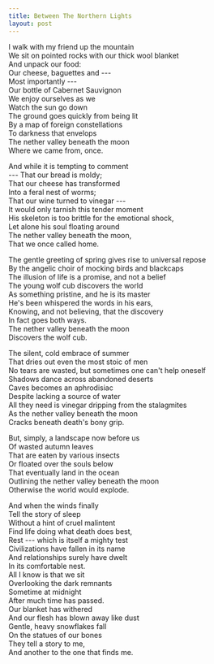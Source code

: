 ```yaml
---
title: Between The Northern Lights
layout: post
---
```


I walk with my friend up the mountain \
We sit on pointed rocks with our thick wool blanket \
And unpack our food: \
Our cheese, baguettes and --- \
Most importantly --- \
Our bottle of Cabernet Sauvignon \
We enjoy ourselves as we \
Watch the sun go down \
The ground goes quickly from being lit \
By a map of foreign constellations \
To darkness that envelops \
The nether valley beneath the moon \
Where we came from, once. 

And while it is tempting to comment \
--- That our bread is moldy; \
That our cheese has transformed \
Into a feral nest of worms; \
That our wine turned to vinegar --- \
It would only tarnish this tender moment \
His skeleton is too brittle for the emotional shock, \
Let alone his soul floating around \
The nether valley beneath the moon, \
That we once called home. 

The gentle greeting of spring gives rise to universal repose \
By the angelic choir of mocking birds and blackcaps \
The illusion of life is a promise, and not a belief \
The young wolf cub discovers the world \
As something pristine, and he is its master \
He's been whispered the words in his ears, \
Knowing, and not believing, that the discovery \
In fact goes both ways. \
The nether valley beneath the moon \
Discovers the wolf cub.

The silent, cold embrace of summer \
That dries out even the most stoic of men \
No tears are wasted, but sometimes one can't help oneself \
Shadows dance across abandoned deserts \
Caves becomes an aphrodisiac \
Despite lacking a source of water \
All they need is vinegar dripping from the stalagmites \
As the nether valley beneath the moon \
Cracks beneath death's bony grip.

But, simply, a landscape now before us \
Of wasted autumn leaves \
That are eaten by various insects \
Or floated over the souls below \
That eventually land in the ocean \
Outlining the nether valley beneath the moon \
Otherwise the world would explode.

And when the winds finally \
Tell the story of sleep \
Without a hint of cruel malintent \
Find life doing what death does best, \
Rest --- which is itself a mighty test \
Civilizations have fallen in its name \
And relationships surely have dwelt \
In its comfortable nest. \
All I know is that we sit \
Overlooking the dark remnants \
Sometime at midnight \
After much time has passed. \
Our blanket has withered \
And our flesh has blown away like dust \
Gentle, heavy snowflakes fall \
On the statues of our bones \
They tell a story to me, \
And another to the one that finds me.



